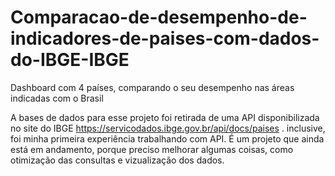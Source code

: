 # Comparacao-de-desempenho-de-indicadores-de-paises-com-dados-do-IBGE-IBGE
Dashboard com 4 países, comparando o seu desempenho nas áreas indicadas com o Brasil

A bases de dados para esse projeto foi retirada de uma API disponibilizada no site do IBGE https://servicodados.ibge.gov.br/api/docs/paises . inclusive, foi minha primeira experiência trabalhando com API. É um projeto que ainda está em andamento, porque preciso melhorar algumas coisas, como otimização das consultas e vizualização dos dados. 
